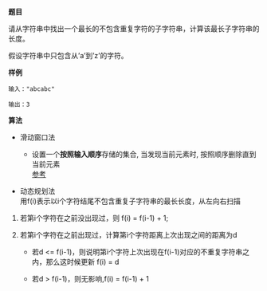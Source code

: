 **题目**  

请从字符串中找出一个最长的不包含重复字符的子字符串，计算该最长子字符串的长度。

假设字符串中只包含从’a’到’z’的字符。

**样例**  
```
输入："abcabc"

输出：3
```

**算法**

- 滑动窗口法
    - 设置一个**按照输入顺序**存储的集合, 当发现当前元素时, 按照顺序删除直到当前元素  
    [参考](https://leetcode-cn.com/problems/longest-substring-without-repeating-characters/solution/python-hua-dong-chuang-kou-xun-xu-jian-jin-de-3ge-/)

- 动态规划法  
  用f(i)表示以i个字符结尾不包含重复子字符串的最长长度，从左向右扫描

1. 若第i个字符在之前没出现过，则 f(i) = f(i-1) + 1;

2. 若第i个字符在之前出现过，计算第i个字符距离上次出现之间的距离为d

    - 若d <= f(i-1)，则说明第i个字符上次出现在f(i-1)对应的不重复字符串之内，那么这时候更新 f(i) = d

    - 若d > f(i-1)，则无影响,f(i) = f(i-1) + 1
